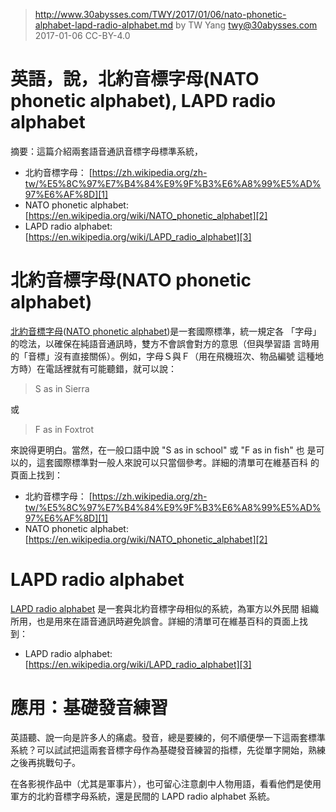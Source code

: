 ﻿> http://www.30abysses.com/TWY/2017/01/06/nato-phonetic-alphabet-lapd-radio-alphabet.md
> by TW Yang <twy@30abysses.com> 2017-01-06 CC-BY-4.0

# 英語，說，北約音標字母(NATO phonetic alphabet), LAPD radio alphabet

摘要：這篇介紹兩套語音通訊音標字母標準系統，

* 北約音標字母： [https://zh.wikipedia.org/zh-tw/%E5%8C%97%E7%B4%84%E9%9F%B3%E6%A8%99%E5%AD%97%E6%AF%8D][1]
* NATO phonetic alphabet: [https://en.wikipedia.org/wiki/NATO_phonetic_alphabet][2]
* LAPD radio alphabet: [https://en.wikipedia.org/wiki/LAPD_radio_alphabet][3]



# 北約音標字母(NATO phonetic alphabet)

[北約音標字母][1]([NATO phonetic alphabet][2])是一套國際標準，統一規定各
「字母」的唸法，以確保在純語音通訊時，雙方不會誤會對方的意思（但與學習語
言時用的「音標」沒有直接關係）。例如，字母Ｓ與Ｆ（用在飛機班次、物品編號
這種地方時）在電話裡就有可能聽錯，就可以說：

> S as in Sierra

或

> F as in Foxtrot

來說得更明白。當然，在一般口語中說 "S as in school" 或 "F as in fish" 也
是可以的，這套國際標準對一般人來說可以只當個參考。詳細的清單可在維基百科
的頁面上找到：

* 北約音標字母： [https://zh.wikipedia.org/zh-tw/%E5%8C%97%E7%B4%84%E9%9F%B3%E6%A8%99%E5%AD%97%E6%AF%8D][1]
* NATO phonetic alphabet: [https://en.wikipedia.org/wiki/NATO_phonetic_alphabet][2]

[1]: https://zh.wikipedia.org/zh-tw/%E5%8C%97%E7%B4%84%E9%9F%B3%E6%A8%99%E5%AD%97%E6%AF%8D
[2]: https://en.wikipedia.org/wiki/NATO_phonetic_alphabet



# LAPD radio alphabet

[LAPD radio alphabet][3]  是一套與北約音標字母相似的系統，為軍方以外民間
組織所用，也是用來在語音通訊時避免誤會。詳細的清單可在維基百科的頁面上找
到：

* LAPD radio alphabet: [https://en.wikipedia.org/wiki/LAPD_radio_alphabet][3]

[3]: https://en.wikipedia.org/wiki/LAPD_radio_alphabet



# 應用：基礎發音練習

英語聽、說一向是許多人的痛處。發音，總是要練的，何不順便學一下這兩套標準
系統？可以試試把這兩套音標字母作為基礎發音練習的指標，先從單字開始，熟練
之後再挑戰句子。

在各影視作品中（尤其是軍事片），也可留心注意劇中人物用語，看看他們是使用
軍方的北約音標字母系統，還是民間的 LAPD radio alphabet  系統。
